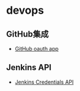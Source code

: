 # devops

## GitHub集成
* [GitHub oauth app](github-oauth-app.md)

## Jenkins API
* [Jenkins Credentials API](jenkins_api_credentials.md)